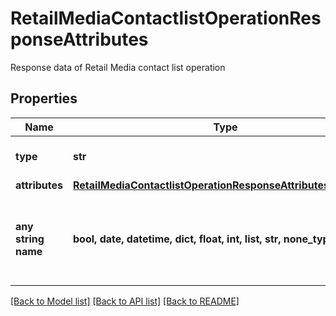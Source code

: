 # RetailMediaContactlistOperationResponseAttributes

Response data of Retail Media contact list operation

## Properties
Name | Type | Description | Notes
------------ | ------------- | ------------- | -------------
**type** | **str** | the name of the entity type | 
**attributes** | [**RetailMediaContactlistOperationResponseAttributesAttributes**](RetailMediaContactlistOperationResponseAttributesAttributes.md) |  | 
**any string name** | **bool, date, datetime, dict, float, int, list, str, none_type** | any string name can be used but the value must be the correct type | [optional]

[[Back to Model list]](../README.md#documentation-for-models) [[Back to API list]](../README.md#documentation-for-api-endpoints) [[Back to README]](../README.md)


